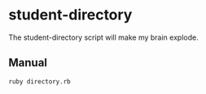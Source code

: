 # student-directory

The student-directory script will make my brain explode.

## Manual ##

```shell
ruby directory.rb
```
